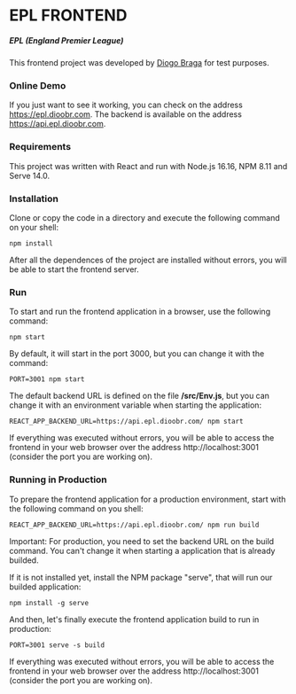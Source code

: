 # EPL FRONTEND
##### EPL (England Premier League)

This frontend project was developed by [Diogo Braga](mailto:the@dioobr.com "Diogo Braga") for test purposes.

### Online Demo

If you just want to see it working, you can check on the address https://epl.dioobr.com.
The backend is available on the address https://api.epl.dioobr.com.

### Requirements

This project was written with React and run with Node.js 16.16, NPM 8.11 and Serve 14.0.

### Installation

Clone or copy the code in a directory and execute the following command on your shell:

```shell
npm install
```

After all the dependences of the project are installed without errors, you will be able to start the frontend server.

### Run

To start and run the frontend application in a browser, use the following command:

```shell
npm start
```

By default, it will start in the port 3000, but you can change it with the command:

```shell
PORT=3001 npm start
```

The default backend URL is defined on the file **/src/Env.js**, but you can change it with an environment variable when starting the application:

```shell
REACT_APP_BACKEND_URL=https://api.epl.dioobr.com/ npm start
```
If everything was executed without errors, you will be able to access the frontend in your web browser over the address http://localhost:3001 (consider the port you are working on).

### Running in Production

To prepare the frontend application for a production environment, start with the following command on you shell:

```shell
REACT_APP_BACKEND_URL=https://api.epl.dioobr.com/ npm run build
```
Important: For production, you need to set the backend URL on the build command. You can't change it when starting a application that is already builded.

If it is not installed yet, install the NPM package "serve", that will run our builded application:

```shell
npm install -g serve
```

And then, let's finally execute the frontend application build to run in production:

```shell
PORT=3001 serve -s build
```
If everything was executed without errors, you will be able to access the frontend in your web browser over the address http://localhost:3001 (consider the port you are working on).